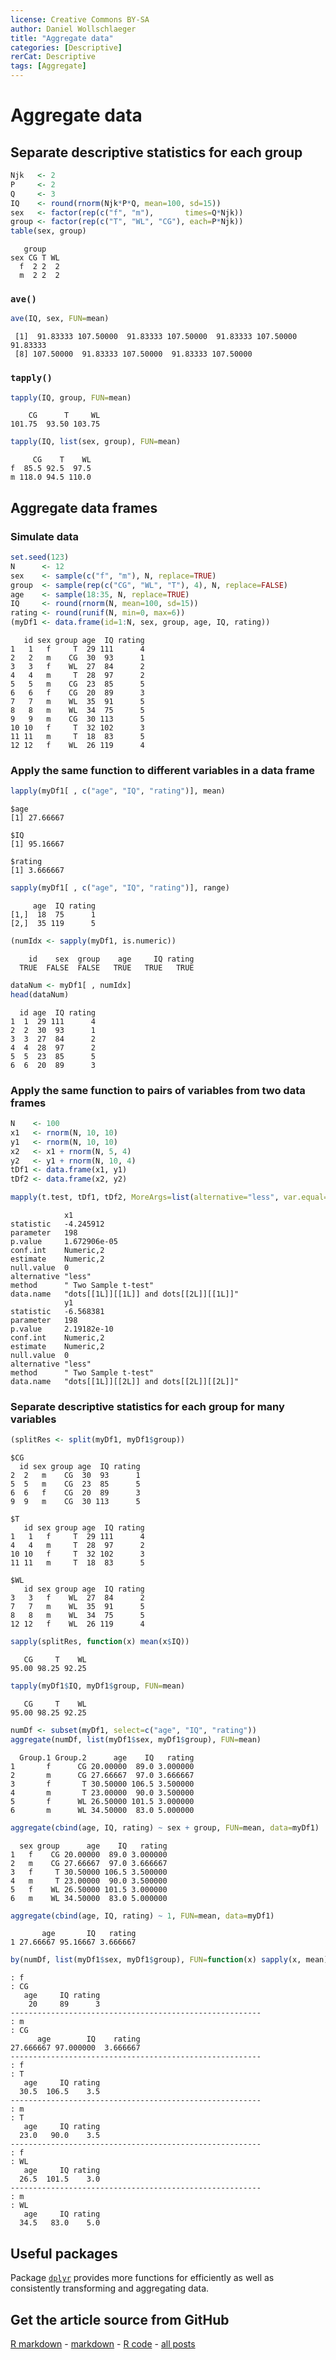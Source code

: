 ```yaml
---
license: Creative Commons BY-SA
author: Daniel Wollschlaeger
title: "Aggregate data"
categories: [Descriptive]
rerCat: Descriptive
tags: [Aggregate]
---
```


Aggregate data
=========================

Separate descriptive statistics for each group
-------------------------


```r
Njk   <- 2
P     <- 2
Q     <- 3
IQ    <- round(rnorm(Njk*P*Q, mean=100, sd=15))
sex   <- factor(rep(c("f", "m"),       times=Q*Njk))
group <- factor(rep(c("T", "WL", "CG"), each=P*Njk))
table(sex, group)
```

```
   group
sex CG T WL
  f  2 2  2
  m  2 2  2
```

### `ave()`


```r
ave(IQ, sex, FUN=mean)
```

```
 [1]  91.83333 107.50000  91.83333 107.50000  91.83333 107.50000  91.83333
 [8] 107.50000  91.83333 107.50000  91.83333 107.50000
```

### `tapply()`


```r
tapply(IQ, group, FUN=mean)
```

```
    CG      T     WL 
101.75  93.50 103.75 
```

```r
tapply(IQ, list(sex, group), FUN=mean)
```

```
     CG    T    WL
f  85.5 92.5  97.5
m 118.0 94.5 110.0
```

Aggregate data frames
-------------------------

### Simulate data


```r
set.seed(123)
N      <- 12
sex    <- sample(c("f", "m"), N, replace=TRUE)
group  <- sample(rep(c("CG", "WL", "T"), 4), N, replace=FALSE)
age    <- sample(18:35, N, replace=TRUE)
IQ     <- round(rnorm(N, mean=100, sd=15))
rating <- round(runif(N, min=0, max=6))
(myDf1 <- data.frame(id=1:N, sex, group, age, IQ, rating))
```

```
   id sex group age  IQ rating
1   1   f     T  29 111      4
2   2   m    CG  30  93      1
3   3   f    WL  27  84      2
4   4   m     T  28  97      2
5   5   m    CG  23  85      5
6   6   f    CG  20  89      3
7   7   m    WL  35  91      5
8   8   m    WL  34  75      5
9   9   m    CG  30 113      5
10 10   f     T  32 102      3
11 11   m     T  18  83      5
12 12   f    WL  26 119      4
```

### Apply the same function to different variables in a data frame


```r
lapply(myDf1[ , c("age", "IQ", "rating")], mean)
```

```
$age
[1] 27.66667

$IQ
[1] 95.16667

$rating
[1] 3.666667
```

```r
sapply(myDf1[ , c("age", "IQ", "rating")], range)
```

```
     age  IQ rating
[1,]  18  75      1
[2,]  35 119      5
```


```r
(numIdx <- sapply(myDf1, is.numeric))
```

```
    id    sex  group    age     IQ rating 
  TRUE  FALSE  FALSE   TRUE   TRUE   TRUE 
```

```r
dataNum <- myDf1[ , numIdx]
head(dataNum)
```

```
  id age  IQ rating
1  1  29 111      4
2  2  30  93      1
3  3  27  84      2
4  4  28  97      2
5  5  23  85      5
6  6  20  89      3
```

### Apply the same function to pairs of variables from two data frames


```r
N    <- 100
x1   <- rnorm(N, 10, 10)
y1   <- rnorm(N, 10, 10)
x2   <- x1 + rnorm(N, 5, 4)
y2   <- y1 + rnorm(N, 10, 4)
tDf1 <- data.frame(x1, y1)
tDf2 <- data.frame(x2, y2)
```


```r
mapply(t.test, tDf1, tDf2, MoreArgs=list(alternative="less", var.equal=TRUE))
```

```
            x1                                     
statistic   -4.245912                              
parameter   198                                    
p.value     1.672906e-05                           
conf.int    Numeric,2                              
estimate    Numeric,2                              
null.value  0                                      
alternative "less"                                 
method      " Two Sample t-test"                   
data.name   "dots[[1L]][[1L]] and dots[[2L]][[1L]]"
            y1                                     
statistic   -6.568381                              
parameter   198                                    
p.value     2.19182e-10                            
conf.int    Numeric,2                              
estimate    Numeric,2                              
null.value  0                                      
alternative "less"                                 
method      " Two Sample t-test"                   
data.name   "dots[[1L]][[2L]] and dots[[2L]][[2L]]"
```

### Separate descriptive statistics for each group for many variables


```r
(splitRes <- split(myDf1, myDf1$group))
```

```
$CG
  id sex group age  IQ rating
2  2   m    CG  30  93      1
5  5   m    CG  23  85      5
6  6   f    CG  20  89      3
9  9   m    CG  30 113      5

$T
   id sex group age  IQ rating
1   1   f     T  29 111      4
4   4   m     T  28  97      2
10 10   f     T  32 102      3
11 11   m     T  18  83      5

$WL
   id sex group age  IQ rating
3   3   f    WL  27  84      2
7   7   m    WL  35  91      5
8   8   m    WL  34  75      5
12 12   f    WL  26 119      4
```

```r
sapply(splitRes, function(x) mean(x$IQ))
```

```
   CG     T    WL 
95.00 98.25 92.25 
```


```r
tapply(myDf1$IQ, myDf1$group, FUN=mean)
```

```
   CG     T    WL 
95.00 98.25 92.25 
```


```r
numDf <- subset(myDf1, select=c("age", "IQ", "rating"))
aggregate(numDf, list(myDf1$sex, myDf1$group), FUN=mean)
```

```
  Group.1 Group.2      age    IQ   rating
1       f      CG 20.00000  89.0 3.000000
2       m      CG 27.66667  97.0 3.666667
3       f       T 30.50000 106.5 3.500000
4       m       T 23.00000  90.0 3.500000
5       f      WL 26.50000 101.5 3.000000
6       m      WL 34.50000  83.0 5.000000
```

```r
aggregate(cbind(age, IQ, rating) ~ sex + group, FUN=mean, data=myDf1)
```

```
  sex group      age    IQ   rating
1   f    CG 20.00000  89.0 3.000000
2   m    CG 27.66667  97.0 3.666667
3   f     T 30.50000 106.5 3.500000
4   m     T 23.00000  90.0 3.500000
5   f    WL 26.50000 101.5 3.000000
6   m    WL 34.50000  83.0 5.000000
```

```r
aggregate(cbind(age, IQ, rating) ~ 1, FUN=mean, data=myDf1)
```

```
       age       IQ   rating
1 27.66667 95.16667 3.666667
```


```r
by(numDf, list(myDf1$sex, myDf1$group), FUN=function(x) sapply(x, mean))
```

```
: f
: CG
   age     IQ rating 
    20     89      3 
-------------------------------------------------------- 
: m
: CG
      age        IQ    rating 
27.666667 97.000000  3.666667 
-------------------------------------------------------- 
: f
: T
   age     IQ rating 
  30.5  106.5    3.5 
-------------------------------------------------------- 
: m
: T
   age     IQ rating 
  23.0   90.0    3.5 
-------------------------------------------------------- 
: f
: WL
   age     IQ rating 
  26.5  101.5    3.0 
-------------------------------------------------------- 
: m
: WL
   age     IQ rating 
  34.5   83.0    5.0 
```

Useful packages
-------------------------

Package [`dplyr`](http://cran.r-project.org/package=dplyr) provides more functions for efficiently as well as consistently transforming and aggregating data.

Get the article source from GitHub
----------------------------------------------

[R markdown](https://github.com/dwoll/RExRepos/raw/master/Rmd/aggregate.Rmd) - [markdown](https://github.com/dwoll/RExRepos/raw/master/md/aggregate.md) - [R code](https://github.com/dwoll/RExRepos/raw/master/R/aggregate.R) - [all posts](https://github.com/dwoll/RExRepos/)
